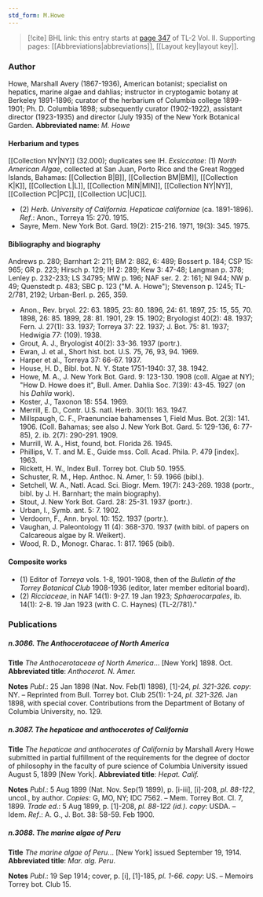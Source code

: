 ```yaml
---
std_form: M.Howe
---
```


> [!cite] BHL link: this entry starts at [page 347](https://www.biodiversitylibrary.org/page/33068589) of TL-2 Vol. II.
> Supporting pages: [[Abbreviations|abbreviations]], [[Layout key|layout key]].

### Author

Howe, Marshall Avery (1867-1936), American botanist; specialist on hepatics, marine algae and dahlias; instructor in cryptogamic botany at Berkeley 1891-1896; curator of the herbarium of Columbia college 1899-1901; Ph. D. Columbia 1898; subsequently curator (1902-1922), assistant director (1923-1935) and director (July 1935) of the New York Botanical Garden. 
**Abbreviated name**: *M. Howe*

#### Herbarium and types

[[Collection NY|NY]] (32.000); duplicates see IH.
*Exsiccatae*: (1) *North American Algae*, collected at San Juan, Porto Rico and the Great Rogged Islands, Bahamas: [[Collection B|B]], [[Collection BM|BM]], [[Collection K|K]], [[Collection L|L]], [[Collection MIN|MIN]], [[Collection NY|NY]], [[Collection PC|PC]], [[Collection UC|UC]].
- (2) *Herb. University of California. Hepaticae californiae* (ca. 1891-1896).
*Ref*.: Anon., Torreya 15: 270. 1915.
- Sayre, Mem. New York Bot. Gard. 19(2): 215-216. 1971, 19(3): 345. 1975.

#### Bibliography and biography

Andrews p. 280; Barnhart 2: 211; BM 2: 882, 6: 489; Bossert p. 184; CSP 15: 965; GR p. 223; Hirsch p. 129; IH 2: 289; Kew 3: 47-48; Langman p. 378; Lenley p. 232-233; LS 34795; MW p. 196; NAF ser. 2. 2: 161; NI 944; NW p. 49; Quenstedt p. 483; SBC p. 123 ("M. A. Howe"); Stevenson p. 1245; TL-2/781, 2192; Urban-Berl. p. 265, 359.
- Anon., Rev. bryol. 22: 63. 1895, 23: 80. 1896, 24: 61. 1897, 25: 15, 55, 70. 1898, 26: 85. 1899, 28: 81. 1901, 29: 15. 1902; Bryologist 40(2): 48. 1937; Fern. J. 27(1): 33. 1937; Torreya 37: 22. 1937; J. Bot. 75: 81. 1937; Hedwigia 77: (109). 1938.
- Grout, A. J., Bryologist 40(2): 33-36. 1937 (portr.).
- Ewan, J. et al., Short hist. bot. U.S. 75, 76, 93, 94. 1969.
- Harper et al., Torreya 37: 66-67. 1937.
- House, H. D., Bibl. bot. N. Y. State 1751-1940: 37, 38. 1942.
- Howe, M. A., J. New York Bot. Gard. 9: 123-130. 1908 (coll. Algae at NY); "How D. Howe does it", Bull. Amer. Dahlia Soc. 7(39): 43-45. 1927 (on his *Dahlia* work).
- Koster, J., Taxonon 18: 554. 1969.
- Merrill, E. D., Contr. U.S. natl. Herb. 30(1): 163. 1947.
- Millspaugh, C. F., Praenunciae bahamenses 1, Field Mus. Bot. 2(3): 141. 1906. (Coll. Bahamas; see also J. New York Bot. Gard. 5: 129-136, 6: 77-85), 2. ib. 2(7): 290-291. 1909.
- Murrill, W. A., Hist, found, bot. Florida 26. 1945.
- Phillips, V. T. and M. E., Guide mss. Coll. Acad. Phila. P. 479 \[index\]. 1963.
- Rickett, H. W., Index Bull. Torrey bot. Club 50. 1955.
- Schuster, R. M., Hep. Anthoc. N. Amer, 1: 59. 1966 (bibl.).
- Setchell, W. A., Natl. Acad. Sci. Biogr. Mem. 19(7): 243-269. 1938 (portr., bibl. by J. H. Barnhart; the main biography).
- Stout, J. New York Bot. Gard. 28: 25-31. 1937 (portr.).
- Urban, I., Symb. ant. 5: 7. 1902.
- Verdoorn, F., Ann. bryol. 10: 152. 1937 (portr.).
- Vaughan, J. Paleontology 11 (4): 368-370. 1937 (with bibl. of papers on Calcareous algae by R. Weikert).
- Wood, R. D., Monogr. Charac. 1: 817. 1965 (bibl).

#### Composite works

- (1) Editor of *Torreya* vols. 1-8, 1901-1908, then of the *Bulletin of the Torrey Botanical Club* 1908-1936 (editor, later member editorial board).
- (2) *Ricciaceae*, in NAF 14(1): 9-27. 19 Jan 1923; *Sphaerocarpales*, ib. 14(1): 2-8. 19 Jan 1923 (with C. C. Haynes) (TL-2/781)."

### Publications

##### n.3086. The Anthocerotaceae of North America

**Title**
*The Anthocerotaceae of North America*... \[New York\] 1898. Oct.
**Abbreviated title**: *Anthocerot. N. Amer.*

**Notes**
*Publ*.: 25 Jan 1898 (Nat. Nov. Feb(1) 1898), \[1\]-24, *pl. 321-326. copy*: NY. – Reprinted from Bull. Torrey bot. Club 25(1): 1-24, *pl. 321-326.* Jan 1898, with special cover. Contributions from the Department of Botany of Columbia University, no. 129.

##### n.3087. The hepaticae and anthocerotes of California

**Title**
*The hepaticae and anthocerotes of California* by Marshall Avery Howe submitted in partial fulfillment of the requirements for the degree of doctor of philosophy in the faculty of pure science of Columbia University issued August 5, 1899 \[New York\].
**Abbreviated title**: *Hepat. Calif.*

**Notes**
*Publ*.: 5 Aug 1899 (Nat. Nov. Sep(1) 1899), p. \[i-iii\], \[i\]-208, *pl. 88-122*, uncol., by author.
*Copies*: G, MO, NY; IDC 7562. – Mem. Torrey Bot. Cl. 7, 1899.
*Trade ed*.: 5 Aug 1899, p. \[1\]-208, *pl. 88-122 (id.). copy*: USDA. – Idem.
*Ref*.: A. G., J. Bot. 38: 58-59. Feb 1900.

##### n.3088. The marine algae of Peru

**Title**
*The marine algae of Peru*... \[New York\] issued September 19, 1914.
**Abbreviated title**: *Mar. alg. Peru*.

**Notes**
*Publ*.: 19 Sep 1914; cover, p. \[i\], \[1\]-185, *pl. 1-66. copy*: US. – Memoirs Torrey bot. Club 15.

